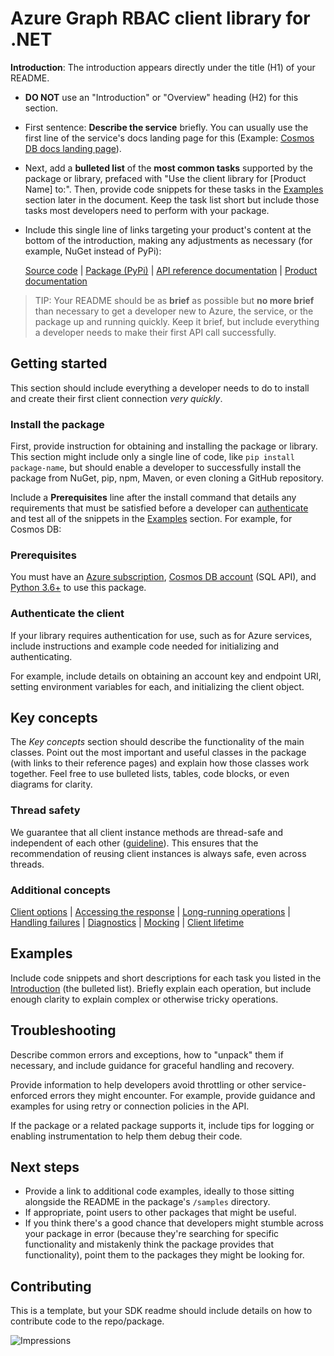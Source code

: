 # Azure Graph RBAC client library for .NET

**Introduction**: The introduction appears directly under the title (H1) of your README.

* **DO NOT** use an "Introduction" or "Overview" heading (H2) for this section.
* First sentence: **Describe the service** briefly. You can usually use the first line of the service's docs landing page for this (Example: [Cosmos DB docs landing page](https://docs.microsoft.com/azure/cosmos-db/)).
* Next, add a **bulleted list** of the **most common tasks** supported by the package or library, prefaced with "Use the client library for [Product Name] to:". Then, provide code snippets for these tasks in the [Examples](#examples) section later in the document. Keep the task list short but include those tasks most developers need to perform with your package.
* Include this single line of links targeting your product's content at the bottom of the introduction, making any adjustments as necessary (for example, NuGet instead of PyPi):

  [Source code](https://github.com/Azure/azure-sdk-for-python/tree/master/sdk/batch/azure-batch) | [Package (PyPi)](https://pypi.org/project/azure-batch/) | [API reference documentation](https://docs.microsoft.com/python/api/overview/azure/batch?view=azure-python) | [Product documentation](https://docs.microsoft.com/azure/batch/)

> TIP: Your README should be as **brief** as possible but **no more brief** than necessary to get a developer new to Azure, the service, or the package up and running quickly. Keep it brief, but include everything a developer needs to make their first API call successfully.

## Getting started

This section should include everything a developer needs to do to install and create their first client connection *very quickly*.

### Install the package

First, provide instruction for obtaining and installing the package or library. This section might include only a single line of code, like `pip install package-name`, but should enable a developer to successfully install the package from NuGet, pip, npm, Maven, or even cloning a GitHub repository.

Include a **Prerequisites** line after the install command that details any requirements that must be satisfied before a developer can [authenticate](#authenticate-the-client) and test all of the snippets in the [Examples](#examples) section. For example, for Cosmos DB:

### Prerequisites

You must have an [Azure subscription](https://azure.microsoft.com/free/), [Cosmos DB account](https://docs.microsoft.com/azure/cosmos-db/account-overview) (SQL API), and [Python 3.6+](https://www.python.org/downloads/) to use this package.

### Authenticate the client

If your library requires authentication for use, such as for Azure services, include instructions and example code needed for initializing and authenticating.

For example, include details on obtaining an account key and endpoint URI, setting environment variables for each, and initializing the client object.

## Key concepts

The *Key concepts* section should describe the functionality of the main classes. Point out the most important and useful classes in the package (with links to their reference pages) and explain how those classes work together. Feel free to use bulleted lists, tables, code blocks, or even diagrams for clarity.

### Thread safety
We guarantee that all client instance methods are thread-safe and independent of each other ([guideline](https://azure.github.io/azure-sdk/dotnet_introduction.html#dotnet-service-methods-thread-safety)). This ensures that the recommendation of reusing client instances is always safe, even across threads.

### Additional concepts
<!-- CLIENT COMMON BAR -->
[Client options](https://github.com/Azure/azure-sdk-for-net/blob/master/sdk/core/Azure.Core/README.md#configuring-service-clients-using-clientoptions) |
[Accessing the response](https://github.com/Azure/azure-sdk-for-net/blob/master/sdk/core/Azure.Core/README.md#accessing-http-response-details-using-responset) |
[Long-running operations](https://github.com/Azure/azure-sdk-for-net/blob/master/sdk/core/Azure.Core/README.md#consuming-long-running-operations-using-operationt) |
[Handling failures](https://github.com/Azure/azure-sdk-for-net/blob/master/sdk/core/Azure.Core/README.md#reporting-errors-requestfailedexception) |
[Diagnostics](https://github.com/Azure/azure-sdk-for-net/blob/master/sdk/core/Azure.Core/samples/Diagnostics.md) |
[Mocking](https://github.com/Azure/azure-sdk-for-net/blob/master/sdk/core/Azure.Core/README.md#mocking) |
[Client lifetime](https://devblogs.microsoft.com/azure-sdk/lifetime-management-and-thread-safety-guarantees-of-azure-sdk-net-clients/)
<!-- CLIENT COMMON BAR -->

## Examples

Include code snippets and short descriptions for each task you listed in the [Introduction](#introduction) (the bulleted list). Briefly explain each operation, but include enough clarity to explain complex or otherwise tricky operations.

## Troubleshooting

Describe common errors and exceptions, how to "unpack" them if necessary, and include guidance for graceful handling and recovery.

Provide information to help developers avoid throttling or other service-enforced errors they might encounter. For example, provide guidance and examples for using retry or connection policies in the API.

If the package or a related package supports it, include tips for logging or enabling instrumentation to help them debug their code.

## Next steps

* Provide a link to additional code examples, ideally to those sitting alongside the README in the package's `/samples` directory.
* If appropriate, point users to other packages that might be useful.
* If you think there's a good chance that developers might stumble across your package in error (because they're searching for specific functionality and mistakenly think the package provides that functionality), point them to the packages they might be looking for.

## Contributing

This is a template, but your SDK readme should include details on how to contribute code to the repo/package.

<!-- LINKS -->
[style-guide-msft]: https://docs.microsoft.com/style-guide/capitalization
[style-guide-cloud]: https://aka.ms/azsdk/cloud-style-guide

![Impressions](https://azure-sdk-impressions.azurewebsites.net/api/impressions/azure-sdk-for-net%2Fsdk%2Ftemplate%2FAzure.Template%2FREADME.png)
